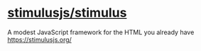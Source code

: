 # [stimulusjs/stimulus](https://github.com/stimulusjs/stimulus)

A modest JavaScript framework for the HTML you already have https://stimulusjs.org/
